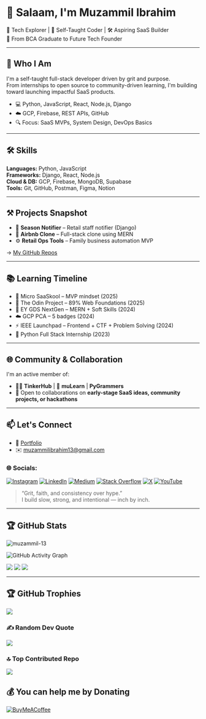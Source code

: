 # 👋 Salaam, I'm Muzammil Ibrahim

🚀 Tech Explorer | 🧠 Self-Taught Coder | 🛠️ Aspiring SaaS Builder  
📍 From BCA Graduate to Future Tech Founder

---

## 🧩 Who I Am

I'm a self-taught full-stack developer driven by grit and purpose.  
From internships to open source to community-driven learning, I'm building toward launching impactful SaaS products.

- 💻 Python, JavaScript, React, Node.js, Django
- ☁️ GCP, Firebase, REST APIs, GitHub
- 🔍 Focus: SaaS MVPs, System Design, DevOps Basics

---

## 🛠️ Skills

**Languages:** Python, JavaScript  
**Frameworks:** Django, React, Node.js  
**Cloud & DB:** GCP, Firebase, MongoDB, Supabase  
**Tools:** Git, GitHub, Postman, Figma, Notion  

---

## ⚒️ Projects Snapshot

- 🔔 **Season Notifier** – Retail staff notifier (Django)  
- 🏡 **Airbnb Clone** – Full-stack clone using MERN  
- ⚙️ **Retail Ops Tools** – Family business automation MVP  

→ [My GitHub Repos](https://github.com/muzammil-13?tab=repositories)

---

## 📚 Learning Timeline

- 🧠 Micro SaaSkool – MVP mindset (2025)  
- 🚀 The Odin Project – 89% Web Foundations (2025)  
- 💼 EY GDS NextGen – MERN + Soft Skills (2024)  
- ☁️ GCP PCA – 5 badges (2024)  
- ⚡ IEEE Launchpad – Frontend + CTF + Problem Solving (2024)  
- 🐍 Python Full Stack Internship (2023)

---

## 🌐 Community & Collaboration

I'm an active member of:

- 🧑‍🚀 **TinkerHub** | 🧠 **muLearn** | **PyGrammers**
- 🤝 Open to collaborations on **early-stage SaaS ideas, community projects, or hackathons**

---

## 📫 Let's Connect

- 📝 [Portfolio](https://muzammil-13.github.io)
- ✉️ muzammilibrahim13@gmail.com

### 🌐 Socials:

 [![Instagram](https://img.shields.io/badge/Instagram-%23E4405F.svg?logo=Instagram&logoColor=white)](https://instagram.com/_mzml13) [![LinkedIn](https://img.shields.io/badge/LinkedIn-%230077B5.svg?logo=linkedin&logoColor=white)](https://linkedin.com/in/muzammil-ibrahim-pm) [![Medium](https://img.shields.io/badge/Medium-12100E?logo=medium&logoColor=white)](https://medium.com/@muzammilibrahim13) [![Stack Overflow](https://img.shields.io/badge/-Stackoverflow-FE7A16?logo=stack-overflow&logoColor=white)](https://stackoverflow.com/users/17174588/muzammil-ibrahim) [![X](https://img.shields.io/badge/X-black.svg?logo=X&logoColor=white)](https://x.com/_muzammil13) [![YouTube](https://img.shields.io/badge/YouTube-%23FF0000.svg?logo=YouTube&logoColor=white)](https://youtube.com/@_muzammil13)

> “Grit, faith, and consistency over hype.”  
> I build slow, strong, and intentional — inch by inch.

---

## 🏆 GitHub Stats

<p align="left"> <img src="https://komarev.com/ghpvc/?username=muzammil-13&label=Profile%20views&color=000000&style=flat" alt="muzammil-13" /> </p>

![GitHub Activity Graph](https://github-readme-activity-graph.vercel.app/graph?username=muzammil-13&bg_color=000000&color=16bb37&line=16bb37&point=ffffff&area=true&hide_border=true)

![](https://github-readme-stats.vercel.app/api?username=muzammil-13&theme=swift&hide_border=false&include_all_commits=true&count_private=true)
![](https://github-readme-streak-stats.herokuapp.com/?user=muzammil-13&theme=swift&hide_border=false)
![](https://github-readme-stats.vercel.app/api/top-langs/?username=muzammil-13&theme=swift&hide_border=false&include_all_commits=true&count_private=true&layout=compact)

---


## 🏆 GitHub Trophies

![](https://github-profile-trophy.vercel.app/?username=muzammil-13&theme=juicyfresh&no-frame=false&no-bg=true&margin-w=4)

### ✍️ Random Dev Quote

![](https://quotes-github-readme.vercel.app/api?type=horizontal&theme=light)

### 🔝 Top Contributed Repo

![](https://github-contributor-stats.vercel.app/api?username=muzammil-13&limit=5&theme=dark&combine_all_yearly_contributions=true)

## 💰 You can help me by Donating

  [![BuyMeACoffee](https://img.shields.io/badge/Buy%20Me%20a%20Coffee-ffdd00?style=for-the-badge&logo=buy-me-a-coffee&logoColor=black)](https://buymeacoffee.com/muzammil_13)

